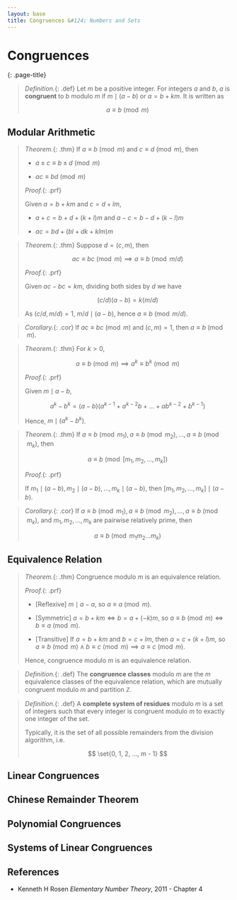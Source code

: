 ```yaml
---
layout: base
title: Congruences &#124; Numbers and Sets
---
```


# Congruences
{: .page-title}

> *Definition.*{: .def}
> Let $m$ be a positive integer. For integers $a$ and $b$, $a$ is **congruent** to $b$ modulo $m$ if $m \mid (a-b)$ or $a = b + km$.
> It is written as
>
> $$
  a \equiv b \pmod m
  $$

## Modular Arithmetic

> *Theorem.*{: .thm}
> If $a \equiv b \pmod m$ and $c \equiv d \pmod m$, then
>
> + $a \pm c \equiv b \pm d \pmod m$
>
> + $ac \equiv bd \pmod m$
>
> *Proof.*{: .prf}
>
> Given $a = b + km$ and $c = d + lm$,
>
> + $a + c = b + d + (k + l)m$ and $a - c = b - d + (k - l)m$
>
> + $ac = bd + (bl + dk + klm)m$

> *Theorem.*{: .thm}
> Suppose $d = (c, m)$, then
>
> $$
  ac \equiv bc \pmod m \implies a \equiv b \pmod{m/d}
  $$
>
> *Proof.*{: .prf}
>
> Given $ac - bc = km$, dividing both sides by $d$ we have
>
> $$
  (c/d)(a - b) = k(m/d)
  $$
>
> As $(c/d, m/d) = 1$, $m/d \mid (a - b)$, hence $a \equiv b \pmod{m/d}$.

> *Corollary.*{: .cor}
> If $ac \equiv bc \pmod m$ and $(c, m) = 1$, then $a \equiv b \pmod m$.

> *Theorem.*{: .thm}
> For $k > 0$,
>
> $$
  a \equiv b \pmod m \implies a^k \equiv b^k \pmod m
  $$
>
> *Proof.*{: .prf}
>
> Given $m \mid a - b$,
>
> $$
  a^k - b^k = (a - b)(a^{k-1} + a^{k-2}b + \ldots + ab^{k-2} + b^{k-1})
  $$
>
> Hence, $m \mid (a^k - b^k)$.

> *Theorem.*{: .thm}
> If $a \equiv b \pmod{m_1}, a \equiv b \pmod{m_2}, \ldots, a \equiv b \pmod{m_k}$, then
>
> $$
  a \equiv b \pmod{[m_1, m_2, \ldots, m_k]}
  $$
>
> *Proof.*{: .prf}
>
> If $m_1 \mid (a - b), m_2 \mid (a - b), \ldots, m_k \mid (a - b)$, then $[m_1, m_2, \ldots, m_k] \mid (a - b)$.

> *Corollary.*{: .cor}
> If $a \equiv b \pmod{m_1}, a \equiv b \pmod{m_2}, \ldots, a \equiv b \pmod{m_k}$, and $m_1, m_2, \ldots, m_k$ are pairwise relatively prime, then
>
> $$
  a \equiv b \pmod{m_1m_2 \ldots m_k}
  $$

## Equivalence Relation

> *Theorem.*{: .thm}
> Congruence modulo $m$ is an equivalence relation.
>
> *Proof.*{: .prf}
>
> + [Reflexive] $m \mid a - a$, so $a \equiv a \pmod m$.
>
> + [Symmetric] $a = b + km \iff b = a + (-k)m$, so $a \equiv b \pmod m \iff b \equiv a \pmod m$.
>
> + [Transitive] If $a = b + km$ and $b = c + lm$, then $a = c + (k + l)m$, so $a \equiv b \pmod m \land b \equiv c \pmod m \implies a \equiv c \pmod m$.
>
> Hence, congruence modulo $m$ is an equivalence relation.

> *Definition.*{: .def}
> The **congruence classes** modulo $m$ are the $m$ equivalence classes of the equivalence relation,
> which are mutually congruent modulo $m$ and partition $\mathbb{Z}$.

> *Definition.*{: .def}
> A **complete system of residues** modulo $m$ is a set of integers such that every integer is congruent modulo $m$ to exactly one integer of the set.
>
> Typically, it is the set of all possible remainders from the division algorithm, i.e.
>
> $$
  \set{0, 1, 2, ..., m - 1}
  $$


## Linear Congruences

## Chinese Remainder Theorem

## Polynomial Congruences

## Systems of Linear Congruences

## References

* Kenneth H Rosen _Elementary Number Theory_, 2011 - Chapter 4
